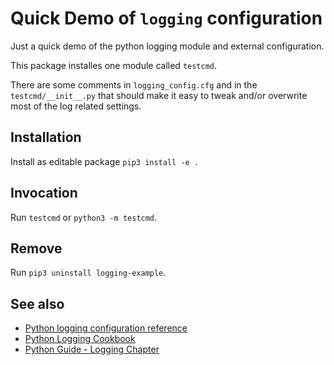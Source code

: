 # Quick Demo of `logging` configuration

Just a quick demo of the python logging module and external configuration.

This package installes one module called `testcmd`.

There are some comments in `logging_config.cfg` and in the `testcmd/__init__.py` that should make it easy to tweak and/or overwrite most of the log related settings.

## Installation

Install as editable package `pip3 install -e .`


## Invocation

Run `testcmd` or `python3 -m testcmd`.


## Remove

Run `pip3 uninstall logging-example`.


## See also

* [Python logging configuration reference](https://docs.python.org/3/howto/logging.html#configuring-logging)
* [Python Logging Cookbook](https://docs.python.org/3/howto/logging-cookbook.html)
* [Python Guide - Logging Chapter](https://docs.python-guide.org/writing/logging/)
